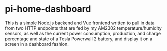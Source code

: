 # pi-home-dashboard

This is a simple Node.js backend and Vue frontend written to pull in data from two HTTP endpoints that are fed by my AM2302 temperature/humidity sensors, as well as the current power consumption, production, and charge percentage and state of a Tesla Powerwall 2 battery, and display it on a screen in a dashboard fashion.
